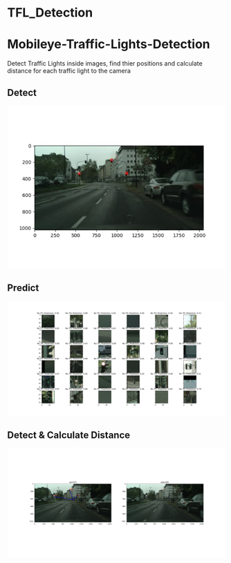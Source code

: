 # TFL_Detection
# Mobileye-Traffic-Lights-Detection
Detect Traffic Lights inside images, find thier positions and calculate distance for each traffic light to the camera

## Detect
![Image](./Figure_1.jpg)

## Predict
![Image](./TFL-Predict.png)

## Detect & Calculate Distance
![Image](./Figure_2.png)
